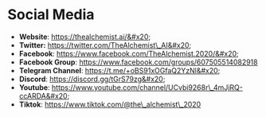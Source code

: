 # Social Media

* **Website**: https://thealchemist.ai/&#x20;
* **Twitter:** https://twitter.com/TheAlchemist\_AI&#x20;
* **Facebook**: https://www.facebook.com/TheAlchemist.2020/&#x20;
* **Facebook Group**: https://www.facebook.com/groups/607505514082918
* **Telegram Channel**: https://t.me/+oBS91xOGfaQ2YzNl&#x20;
* **Discord**: https://discord.gg/tGrS79zg&#x20;
* **Youtube**: https://www.youtube.com/channel/UCvbi9268r\_4mJjRQ-ccARDA&#x20;
* **Tiktok**: https://www.tiktok.com/@the\_alchemist\_2020

